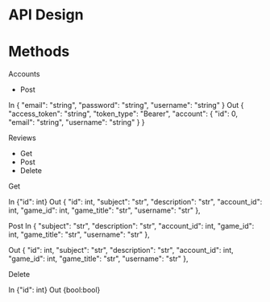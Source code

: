 # API Design

# Methods

Accounts
* Post

In
{
  "email": "string",
  "password": "string",
  "username": "string"
}
Out
{
  "access_token": "string",
  "token_type": "Bearer",
  "account": {
    "id": 0,
    "email": "string",
    "username": "string"
  }
}


Reviews
* Get
* Post
* Delete

Get

In
{"id": int}
Out
 {
      "id": int,
      "subject": "str",
      "description": "str",
      "account_id": int,
      "game_id": int,
      "game_title": "str",
      "username": "str"
},

Post
In
 {
      "subject": "str",
      "description": "str",
      "account_id": int,
      "game_id": int,
      "game_title": "str",
      "username": "str"
},

Out
{
      "id": int,
      "subject": "str",
      "description": "str",
      "account_id": int,
      "game_id": int,
      "game_title": "str",
      "username": "str"
},

Delete

In
{"id": int}
Out
{bool:bool}
